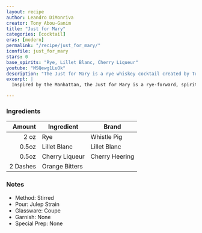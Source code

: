 ```yaml
---
layout: recipe
author: Leandro DiMonriva
creator: Tony Abou-Ganim
title: "Just for Mary"
categories: [cocktail]
eras: [modern]
permalink: "/recipe/just_for_mary/"
iconfile: just_for_mary
stars: 0
base_spirits: "Rye, Lillet Blanc, Cherry Liqueur"
youtube: "MSQewg1LuOk"
description: "The Just for Mary is a rye whiskey cocktail created by Tony Abou-Ganim, which serves as a variation of the classic Manhattan. It distinguishes itself by swapping sweet vermouth for a combination of Lillet Blanc and a cherry liqueur, resulting in a lighter, more complex, and fruit-forward flavor."
excerpt: |
  Inspired by the Manhattan, the Just for Mary is a rye-forward, spirit-driven cocktail that uses Lillet Blanc and a quality cherry liqueur, such as Cherry Heering. The rye whiskey's spice is balanced by the complex herbal and botanical notes of the Lillet Blanc, while the cherry liqueur adds a rich, fruity sweetness. The resulting drink is a wonderfully layered and sophisticated alternative to the Manhattan, celebrated for its nuanced and rewarding flavor.

---
```


### Ingredients

|   Amount | Ingredient     | Brand          |
| -------: | -------------- | -------------- |
|     2 oz | Rye            | Whistle Pig    |
|    0.5oz | Lillet Blanc   | Lillet Blanc   |
|    0.5oz | Cherry Liqueur | Cherry Heering |
| 2 Dashes | Orange Bitters |

### Notes

- Method: Stirred
- Pour: Julep Strain
- Glassware: Coupe
- Garnish: None
- Special Prep: None
